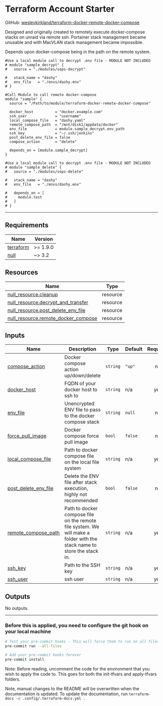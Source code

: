 <!-- BEGIN_TF_DOCS -->
# Terraform Account Starter

GitHub: [wesleykirkland/terraform-docker-remote-docker-compose](https://github.com/wesleykirkland/terraform-docker-remote-docker-compose)

Designed and originally created to remotely execute docker-compose stacks on unraid via remote ssh. Portainer stack management became unusable and with MacVLAN stack management became impossible.

Depends upon docker-compose being in the path on the remote system.

```hcl
#Use a local module call to decrypt .env file - MODULE NOT INCLUDED
# module "sample_decrypt" {
#   source = "./modules/sops-decrypt"

#   stack_name = "dashy"
#   env_file   = "./envs/dashy.env"
# }

#Call Module to call remote docker-compose
module "sample" {
  source = "/Path/to/module/terraform-docker-remote-docker-compose"

  docker_host          = "docker.example.com"
  ssh_user             = "username"
  local_compose_file   = "dashy.yaml"
  remote_compose_path  = "/mnt/disk1/appdata/docker"
  env_file             = module.sample_decrypt.env_path
  ssh_key              = "~/.ssh/jenkins"
  post_delete_env_file = false
  compose_action       = "delete"

  depends_on = [module.sample_decrypt]
}

#Use a local module call to decrypt .env file - MODULE NOT INCLUDED
# module "sample_delete" {
#   source = "./modules/sops-delete"

#   stack_name = "dashy"
#   env_file   = "./envs/dashy.env"

#   depends_on = [
#     module.test
#   ]
# }
```

---

## Requirements

| Name | Version |
|------|---------|
| <a name="requirement_terraform"></a> [terraform](#requirement\_terraform) | >= 1.9.0 |
| <a name="requirement_null"></a> [null](#requirement\_null) | ~> 3.2 |

## Resources

| Name | Type |
|------|------|
| [null_resource.cleanup](https://registry.terraform.io/providers/hashicorp/null/latest/docs/resources/resource) | resource |
| [null_resource.decrypt_and_transfer](https://registry.terraform.io/providers/hashicorp/null/latest/docs/resources/resource) | resource |
| [null_resource.post_delete_env_file](https://registry.terraform.io/providers/hashicorp/null/latest/docs/resources/resource) | resource |
| [null_resource.remote_docker_compose](https://registry.terraform.io/providers/hashicorp/null/latest/docs/resources/resource) | resource |

## Inputs

| Name | Description | Type | Default | Required |
|------|-------------|------|---------|:--------:|
| <a name="input_compose_action"></a> [compose\_action](#input\_compose\_action) | Docker compose action up/down/delete | `string` | `"up"` | no |
| <a name="input_docker_host"></a> [docker\_host](#input\_docker\_host) | FQDN of your docker host to ssh to | `string` | n/a | yes |
| <a name="input_env_file"></a> [env\_file](#input\_env\_file) | Unencrypted ENV file to pass to the docker compose stack | `string` | `null` | no |
| <a name="input_force_pull_image"></a> [force\_pull\_image](#input\_force\_pull\_image) | Docker compose force pull image | `bool` | `false` | no |
| <a name="input_local_compose_file"></a> [local\_compose\_file](#input\_local\_compose\_file) | Path to docker compose file on the local file system | `string` | n/a | yes |
| <a name="input_post_delete_env_file"></a> [post\_delete\_env\_file](#input\_post\_delete\_env\_file) | Delete the ENV file after stack execution, highly not recommended | `bool` | `false` | no |
| <a name="input_remote_compose_path"></a> [remote\_compose\_path](#input\_remote\_compose\_path) | Path to docker compose file on the remote file system. We will make a folder with the stack name to store the stack in. | `string` | n/a | yes |
| <a name="input_ssh_key"></a> [ssh\_key](#input\_ssh\_key) | Path to the SSH key | `string` | n/a | yes |
| <a name="input_ssh_user"></a> [ssh\_user](#input\_ssh\_user) | ssh user | `string` | n/a | yes |

## Outputs

No outputs.

---

### Before this is applied, you need to configure the git hook on your local machine
```bash
# Test your pre-commit hooks - This will force them to run on all files
pre-commit run --all-files

# Add your pre-commit hooks forever
pre-commit install
```

Note: Before reading, uncomment the code for the environment that you
wish to apply the code to. This goes for both the init-tfvars and apply-tfvars
folders.

Note, manual changes to the README will be overwritten when the documentation is updated. To update the documentation, run `terraform-docs -c .config/.terraform-docs.yml .`
<!-- END_TF_DOCS -->